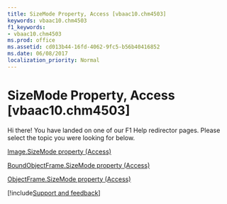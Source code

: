 ```yaml
---
title: SizeMode Property, Access [vbaac10.chm4503]
keywords: vbaac10.chm4503
f1_keywords:
- vbaac10.chm4503
ms.prod: office
ms.assetid: cd013b44-16fd-4062-9fc5-b56b40416852
ms.date: 06/08/2017
localization_priority: Normal
---
```



# SizeMode Property, Access [vbaac10.chm4503]

Hi there! You have landed on one of our F1 Help redirector pages. Please select the topic you were looking for below.

[Image.SizeMode property (Access)](https://msdn.microsoft.com/library/feaa8002-7d5c-6ce8-dd07-49f6a7330b17%28Office.15%29.aspx)

[BoundObjectFrame.SizeMode property (Access)](https://msdn.microsoft.com/library/2c44b16f-cb04-8e45-2a67-7424342f48de%28Office.15%29.aspx)

[ObjectFrame.SizeMode property (Access)](https://msdn.microsoft.com/library/2aaa2f95-7982-a585-1a9f-a6ed191be79e%28Office.15%29.aspx)

[!include[Support and feedback](~/includes/feedback-boilerplate.md)]